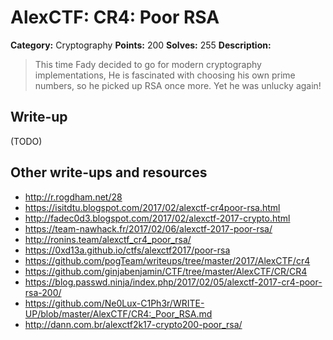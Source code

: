 # AlexCTF: CR4: Poor RSA

**Category:** Cryptography
**Points:** 200
**Solves:** 255
**Description:**

> This time Fady decided to go for modern cryptography implementations, He is
> fascinated with choosing his own prime numbers, so he picked up RSA once
> more. Yet he was unlucky again!

## Write-up

(TODO)

## Other write-ups and resources

 * http://r.rogdham.net/28
 * https://isitdtu.blogspot.com/2017/02/alexctf-cr4poor-rsa.html
 * http://fadec0d3.blogspot.com/2017/02/alexctf-2017-crypto.html
 * https://team-nawhack.fr/2017/02/06/alexctf-2017-poor-rsa/
 * http://ronins.team/alexctf_cr4_poor_rsa/
 * https://0xd13a.github.io/ctfs/alexctf2017/poor-rsa
 * https://github.com/pogTeam/writeups/tree/master/2017/AlexCTF/cr4
 * https://github.com/ginjabenjamin/CTF/tree/master/AlexCTF/CR/CR4
 * https://blog.passwd.ninja/index.php/2017/02/05/alexctf-2017-cr4-poor-rsa-200/
 * https://github.com/Ne0Lux-C1Ph3r/WRITE-UP/blob/master/AlexCTF/CR4:_Poor_RSA.md
 * http://dann.com.br/alexctf2k17-crypto200-poor_rsa/
